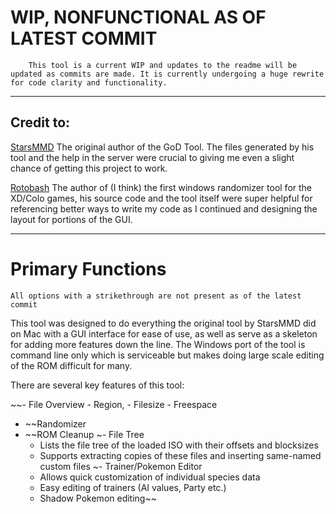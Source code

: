 # WIP, NONFUNCTIONAL AS OF LATEST COMMIT
		This tool is a current WIP and updates to the readme will be updated as commits are made. It is currently undergoing a huge rewrite for code clarity and functionality.

---
## Credit to:

[StarsMMD](https://github.com/StarsMMD)
	The original author of the GoD Tool. The files generated by his tool and the help in the server were crucial to giving me even a slight chance of getting this project to work. 
	
[Rotobash](https://github.com/rotobash)
	The author of (I think) the first windows randomizer tool for the XD/Colo games, his source code and the tool itself were super helpful for referencing better ways to write my code as I continued and designing the layout for portions of the GUI.


----
# Primary Functions

`All options with a strikethrough are not present as of the latest commit`

This tool was designed to do everything the original tool by StarsMMD did on Mac with a GUI interface for ease of use, as well as serve as a skeleton for adding more features down the line. The Windows port of the tool is command line only which is serviceable but makes doing large scale editing of the ROM difficult for many.

There are several key features of this tool:

~~- File Overview
	- Region,
	- Filesize
	- Freespace
- ~~Randomizer
- ~~ROM Cleanup
~- File Tree
	- Lists the file tree of the loaded ISO with their offsets and blocksizes
	- Supports extracting copies of these files and inserting same-named custom files 
~- Trainer/Pokemon Editor
	- Allows quick customization of individual species data
	- Easy editing of trainers (AI values, Party etc.)
	- Shadow Pokemon editing~~
